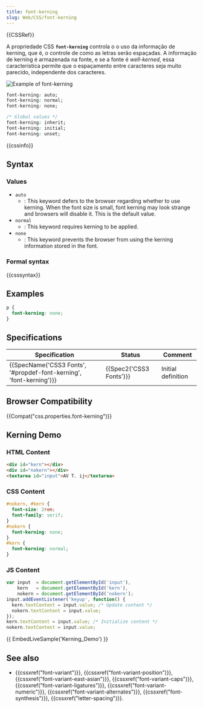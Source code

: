 ```yaml
---
title: font-kerning
slug: Web/CSS/font-kerning
---
```


{{CSSRef}}

A propriedade CSS **`font-kerning`** controla o o uso da informação de kerning, que é, o controle de como as letras serão espaçadas. A informação de kerning é armazenada na fonte, e se a fonte é _well-kerned_, essa caracteristica permite que o espaçamento entre caracteres seja muito parecido, independente dos caracteres.

![Example of font-kerning](font-kerning.png)

```css
font-kerning: auto;
font-kerning: normal;
font-kerning: none;

/* Global values */
font-kerning: inherit;
font-kerning: initial;
font-kerning: unset;
```

{{cssinfo}}

## Syntax

### Values

- `auto`
  - : This keyword defers to the browser regarding whether to use kerning. When the font size is small, font kerning may look strange and browsers will disable it. This is the default value.
- `normal`
  - : This keyword requires kerning to be applied.
- `none`
  - : This keyword prevents the browser from using the kerning information stored in the font.

### Formal syntax

{{csssyntax}}

## Examples

```css
p {
  font-kerning: none;
}
```

## Specifications

| Specification                                                                            | Status                           | Comment            |
| ---------------------------------------------------------------------------------------- | -------------------------------- | ------------------ |
| {{SpecName('CSS3 Fonts', '#propdef-font-kerning', 'font-kerning')}} | {{Spec2('CSS3 Fonts')}} | Initial definition |

## Browser Compatibility

{{Compat("css.properties.font-kerning")}}

## Kerning Demo

### HTML Content

```html
<div id="kern"></div>
<div id="nokern"></div>
<textarea id="input">AV T. ij</textarea>
```

### CSS Content

```css
#nokern, #kern {
  font-size: 2rem;
  font-family: serif;
}
#nokern {
  font-kerning: none;
}
#kern {
  font-kerning: normal;
}
```

### JS Content

```js
var input  = document.getElementById('input'),
    kern   = document.getElementById('kern'),
    nokern = document.getElementById('nokern');
input.addEventListener('keyup', function() {
  kern.textContent = input.value; /* Update content */
  nokern.textContent = input.value;
});
kern.textContent = input.value; /* Initialize content */
nokern.textContent = input.value;
```

{{ EmbedLiveSample('Kerning_Demo') }}

## See also

- {{cssxref("font-variant")}}, {{cssxref("font-variant-position")}}, {{cssxref("font-variant-east-asian")}}, {{cssxref("font-variant-caps")}}, {{cssxref("font-variant-ligatures")}}, {{cssxref("font-variant-numeric")}}, {{cssxref("font-variant-alternates")}}, {{cssxref("font-synthesis")}}, {{cssxref("letter-spacing")}}.
